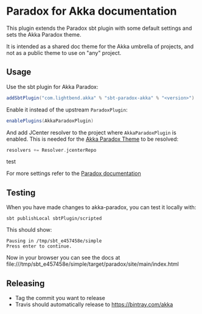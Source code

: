 # Paradox for Akka documentation

This plugin extends the Paradox sbt plugin with some default settings and sets the Akka Paradox theme.

It is intended as a shared doc theme for the Akka umbrella of projects, and not as a public theme to use on "any" project.

## Usage

Use the sbt plugin for Akka Paradox:

```scala
addSbtPlugin("com.lightbend.akka" % "sbt-paradox-akka" % "<version>")
```

Enable it instead of the upstream `ParadoxPlugin`:

```scala
enablePlugins(AkkaParadoxPlugin)
```

And add JCenter resolver to the project where `AkkaParadoxPlugin` is enabled. This is needed for the [Akka Paradox Theme](https://bintray.com/akka/maven/paradox-theme-akka) to be resolved:

```scala
resolvers += Resolver.jcenterRepo
```

test


For more settings refer to the [Paradox documentation](https://developer.lightbend.com/docs/paradox/latest/)

## Testing

When you have made changes to akka-paradox, you can test it locally with:

```
sbt publishLocal sbtPlugin/scripted
```

This should show:

```
Pausing in /tmp/sbt_e457458e/simple
Press enter to continue.
```

Now in your browser you can see the docs at file:///tmp/sbt_e457458e/simple/target/paradox/site/main/index.html

## Releasing

- Tag the commit you want to release
- Travis should automatically release to https://bintray.com/akka
